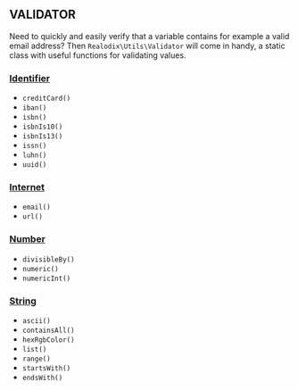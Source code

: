 VALIDATOR
---

Need to quickly and easily verify that a variable contains for example a valid email address? Then `Realodix\Utils\Validator` will come in handy, a static class with useful functions for validating values.


### [Identifier](/docs/ValidatorIdentifier.md)
- `creditCard()`
- `iban()`
- `isbn()`
- `isbnIs10()`
- `isbnIs13()`
- `issn()`
- `luhn()`
- `uuid()`

### [Internet](/docs/ValidatorInternet.md)
- `email()`
- `url()`

### [Number](/docs/ValidatorNumber.md)
- `divisibleBy()`
- `numeric()`
- `numericInt()`

### [String](/docs/ValidatorString.md)
- `ascii()`
- `containsAll()`
- `hexRgbColor()`
- `list()`
- `range()`
- `startsWith()`
- `endsWith()`
